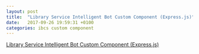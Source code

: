 ```yaml
---
layout: post
title:  "Library Service Intelligent Bot Custom Component (Express.js)"
date:   2017-09-26 19:59:31 +0100
categories: ibcs custom component 
---
```

[Library Service Intelligent Bot Custom Component (Express.js)](https://github.com/OracleNATD/gamerentals.com-jcs/tree/master/ravello)  
